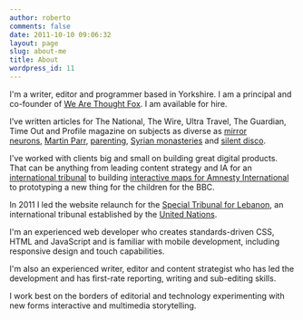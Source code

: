 ```yaml
---
author: roberto
comments: false
date: 2011-10-10 09:06:32
layout: page
slug: about-me
title: About
wordpress_id: 11
---
```


I'm a writer, editor and programmer based in Yorkshire. I am a principal and co-founder of <a href="http://wearethoughtfox.com/">We Are Thought Fox</a>. I am available for hire. 

I’ve written articles for The National, The Wire, Ultra Travel, The Guardian, Time Out and Profile magazine on subjects as diverse as [mirror neurons](http://www.thenational.ae/news/uae-news/science/mirror-mirror-in-the-brain), [Martin Parr](http://www.thenational.ae/arts-culture/art/a-lens-on-luxury), [parenting](http://www.thenational.ae/lifestyle/the-bonding-ritual-known-as-the-family-snapshot), [Syrian monasteries](http://www.thenational.ae/lifestyle/travel/a-twist-of-faith-in-the-syrian-desert) and [silent disco](http://www.thenational.ae/arts-culture/music/a-quiet-night-out).
	
I've worked with clients big and small on building great digital products. That can be anything from leading content strategy and IA for an [international tribunal](http://www.stl-tsl.org/) to building [interactive maps for Amnesty International](http://www.amnesty.org/en/news/death-penalty-2011-alarming-levels-executions-few-countries-kill-2012-03-27) to prototyping a new thing for the children for the BBC.  

In 2011 I led the website relaunch for the [Special Tribunal for Lebanon](http://www.stl-tsl.org/), an international tribunal established by the [United Nations](http://www.un.org/).

I'm an experienced web developer who creates standards-driven CSS, HTML and JavaScript and is familiar with mobile development, including responsive design and touch capabilities.

I'm also an experienced writer, editor and content strategist who has led the development and has first-rate reporting, writing and sub-editing skills.  

I work best on the borders of editorial and technology experimenting with new forms interactive and multimedia storytelling.   



